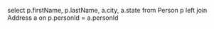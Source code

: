 select
    p.firstName,
    p.lastName,
    a.city,
    a.state
from
    Person p
left join 
    Address a on p.personId = a.personId
